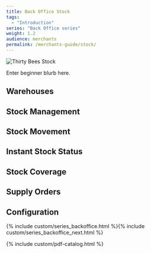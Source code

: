 ```yaml
---
title: Back Office Stock
tags:
  - "Introduction"
series: "Back Office series"
weight: 1.2
audience: merchants
permalink: /merchants-guide/stock/
---
```


![Thirty Bees Stock]({{baseurl}}/thirtybees/images/merchants-guide/stock.jpg  "Thirty Bees Stock")

Enter beginner blurb here.

## Warehouses

## Stock Management

## Stock Movement

## Instant Stock Status

## Stock Coverage

## Supply Orders

## Configuration

{% include custom/series_backoffice.html %}{% include custom/series_backoffice_next.html %}

{% include custom/pdf-catalog.html %}